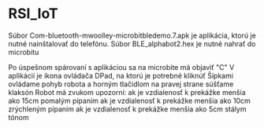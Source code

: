 # RSI_IoT
Súbor Com-bluetooth-mwoolley-microbitbledemo.7.apk je aplikácia, ktorú je nutné nainštalovať do telefónu.
Súbor BLE_alphabot2.hex je nutné nahrať do microbitu

Po úspešnom spárovaní s aplikáciou sa na microbite má objaviť "C"
V aplikácií je ikona ovládača DPad, na ktorú je potrebné kliknúť
Šípkami ovládame pohyb robota a horným tlačidlom na pravej strane súšťame klaksón
Robot má zvukom upozorní:
    ak je vzdialenosť k prekážke menšia ako 15cm pomalým pípaním
    ak je vzdialenosť k prekážke menšia ako 10cm zrýchleným pípaním
    ak je vzdialenosť k prekážke menšia ako 5cm stálym tónom
